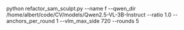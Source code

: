 python refactor_sam_sculpt.py --name f --qwen_dir /home/albert/code/CV/models/Qwen2.5-VL-3B-Instruct --ratio 1.0 --anchors_per_round 1 --vlm_max_side 720 --rounds 5
